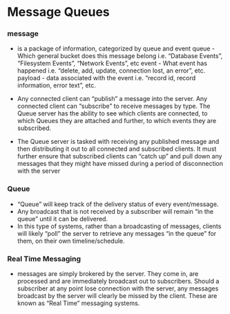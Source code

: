 # Message Queues

### message
- is a package of information, categorized by queue and event queue - Which general bucket does this message belong i.e. “Database Events”, “Filesystem Events”, “Network Events”, etc event - What event has happened i.e. “delete, add, update, connection lost, an error”, etc. payload - data associated with the event i.e. “record id, record information, error text”, etc.

- Any connected client can “publish” a message into the server. Any connected client can “subscribe” to receive messages by type. The Queue server has the ability to see which clients are connected, to which Queues they are attached and further, to which events they are subscribed.

- The Queue server is tasked with receiving any published message and then distributing it out to all connected and subscribed clients. It must further ensure that subscribed clients can “catch up” and pull down any messages that they might have missed during a period of disconnection with the server

### Queue

- “Queue” will keep track of the delivery status of every event/message. 
- Any broadcast that is not received by a subscriber will remain “in the queue” until it can be delivered. 
- In this type of systems, rather than a broadcasting of messages, clients will likely “poll” the server to retrieve any messages “in the queue” for them, on their own timeline/schedule.

### Real Time Messaging

- messages are simply brokered by the server. They come in, are processed and are immediately broadcast out to subscribers. Should a subscriber at any point lose connection with the server, any messages broadcast by the server will clearly be missed by the client. These are known as “Real Time” messaging systems.